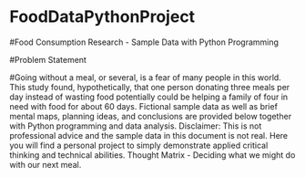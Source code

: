 # FoodDataPythonProject

#Food Consumption Research - Sample Data with Python Programming

#Problem Statement

#Going without a meal, or several, is a fear of many people in this world. This study found, hypothetically,
that one person donating three meals per day instead of wasting food potentially could be helping a family
of four in need with food for about 60 days. Fictional sample data as well as brief mental maps, planning
ideas, and conclusions are provided below together with Python programming and data analysis.
Disclaimer: This is not professional advice and the sample data in this document is not real. Here you
will find a personal project to simply demonstrate applied critical thinking and technical abilities.
Thought Matrix - Deciding what we might do with our next meal.
